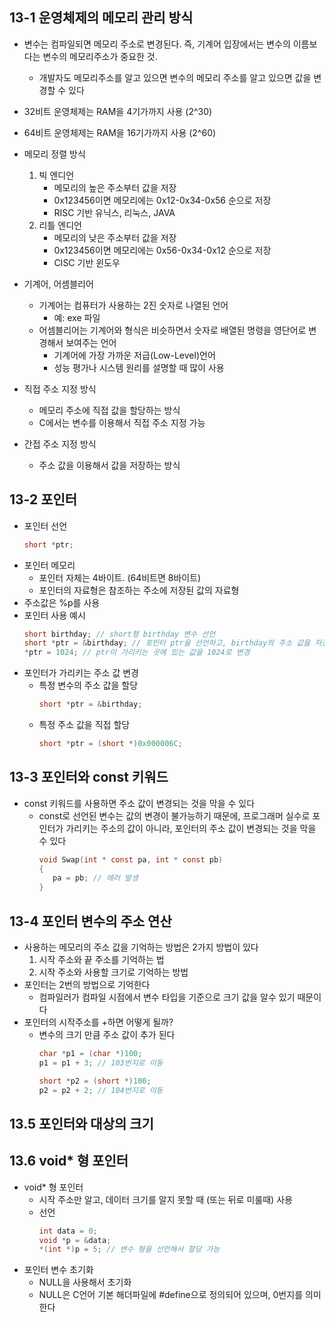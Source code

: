## 13-1 운영체제의 메모리 관리 방식
- 변수는 컴파일되면 메모리 주소로 변경된다. 즉, 기계어 입장에서는 변수의 이름보다는 변수의 메모리주소가 중요한 것.
   - 개발자도 메모리주소를 알고 있으면 변수의 메모리 주소를 알고 있으면 값을 변경할 수 있다

- 32비트 운영체제는 RAM을 4기가까지 사용 (2^30)
- 64비트 운영체제는 RAM을 16기가까지 사용 (2^60)

- 메모리 정렬 방식
   1. 빅 엔디언
      - 메모리의 높은 주소부터 값을 저장
      - 0x123456이면 메모리에는 0x12-0x34-0x56 순으로 저장 
      - RISC 기반 유닉스, 리눅스, JAVA
   2. 리틀 엔디언
      - 메모리의 낮은 주소부터 값을 저장
      - 0x123456이면 메모리에는 0x56-0x34-0x12 순으로 저장 
      - CISC 기반 윈도우

- 기계어, 어셈블리어
   - 기계어는 컴퓨터가 사용하는 2진 숫자로 나열된 언어
      - 예: exe 파일
   - 어셈블리어는 기계어와 형식은 비슷하면서 숫자로 배열된 명령을 영단어로 변경해서 보여주는 언어
      - 기계어에 가장 가까운 저급(Low-Level)언어
      - 성능 평가나 시스템 원리를 설명할 때 많이 사용

- 직접 주소 지정 방식
   - 메모리 주소에 직접 값을 할당하는 방식
   - C에서는 변수를 이용해서 직접 주소 지정 가능
- 간접 주소 지정 방식
   - 주소 값을 이용해서 값을 저장하는 방식

## 13-2 포인터
- 포인터 선언
   ```c
   short *ptr;
- 포인터 메모리
   - 포인터 자체는 4바이트. (64비트면 8바이트)
   - 포인터의 자료형은 참조하는 주소에 저장된 값의 자료형
- 주소값은 %p를 사용
- 포인터 사용 예시
   ```c
   short birthday; // short형 birthday 변수 선언
   short *ptr = &birthday; // 포인터 ptr을 선언하고, birthday의 주소 값을 저장
   *ptr = 1024; // ptr이 가리키는 곳에 있는 값을 1024로 변경
- 포인터가 가리키는 주소 값 변경
   - 특정 변수의 주소 값을 할당
      ```c
      short *ptr = &birthday;
      ```
   - 특정 주소 값을 직접 할당
      ```c
      short *ptr = (short *)0x000006C;
      ```

## 13-3 포인터와 const 키워드
- const 키워드를 사용하면 주소 값이 변경되는 것을 막을 수 있다
   - const로 선언된 변수는 값의 변경이 불가능하기 때문에, 프로그래머 실수로 포인터가 가리키는 주소의 값이 아니라, 포인터의 주소 값이 변경되는 것을 막을 수 있다
      ```c
      void Swap(int * const pa, int * const pb) 
      {
         pa = pb; // 에러 발생
      }
      ```

## 13-4 포인터 변수의 주소 연산
- 사용하는 메모리의 주소 값을 기억하는 방법은 2가지 방법이 있다
   1. 시작 주소와 끝 주소를 기억하는 법
   2. 시작 주소와 사용할 크기로 기억하는 방법
- 포인터는 2번의 방법으로 기억한다
   - 컴파일러가 컴파일 시점에서 변수 타입을 기준으로 크기  값을 알수 있기 때문이다
- 포인터의 시작주소를 +하면 어떻게 될까?
   - 변수의 크기 만큼 주소 값이 추가 된다
      ```c
      char *p1 = (char *)100;
      p1 = p1 + 3; // 103번지로 이동

      short *p2 = (short *)100;
      p2 = p2 + 2; // 104번지로 이동
      ```

## 13.5 포인터와 대상의 크기

## 13.6 void* 형 포인터
- void* 형 포인터
   - 시작 주소만 알고, 데이터 크기를 알지 못할 때 (또는 뒤로 미룰때) 사용
   - 선언
      ```c
      int data = 0;
      void *p = &data;
      *(int *)p = 5; // 변수 형을 선언해서 할당 가능
      ```
- 포인터 변수 초기화
   - NULL을 사용해서 초기화
   - NULL은 C언어 기본 해더파일에 #define으로 정의되어 있으며, 0번지를 의미한다